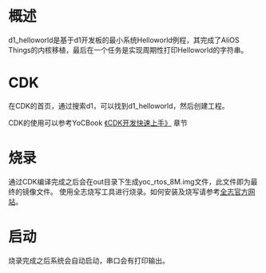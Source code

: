 # 概述
d1_helloworld是基于d1开发板的最小系统Helloworld例程，其完成了AliOS Things的内核移植，最后在一个任务是实现周期性打印Helloworld的字符串。

# CDK
在CDK的首页，通过搜索d1，可以找到d1_helloworld，然后创建工程。

CDK的使用可以参考YoCBook [《CDK开发快速上手》](https://yoc.docs.t-head.cn/yocbook/Chapter2-%E5%BF%AB%E9%80%9F%E4%B8%8A%E6%89%8B%E6%8C%87%E5%BC%95/%E4%BD%BF%E7%94%A8CDK%E5%BC%80%E5%8F%91%E5%BF%AB%E9%80%9F%E4%B8%8A%E6%89%8B.html) 章节

# 烧录
通过CDK编译完成之后会在out目录下生成yoc_rtos_8M.img文件，此文件即为最终的镜像文件。
使用全志烧写工具进行烧录。如何安装及烧写请参考[全志官方网站](https://d1.docs.aw-ol.com/study/study_4compile/#phoenixsuit)。

# 启动
烧录完成之后系统会自动启动，串口会有打印输出。

